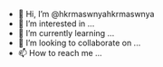 - 👋 Hi, I’m @hkrmaswnyahkrmaswnya
- 👀 I’m interested in ...
- 🌱 I’m currently learning ...
- 💞️ I’m looking to collaborate on ...
- 📫 How to reach me ...

<!---
hkrmaswnyahkrmaswnya/hkrmaswnyahkrmaswnya is a ✨ special ✨ repository because its `README.md` (this file) appears on your GitHub profile.
You can click the Preview link to take a look at your changes.
--->

